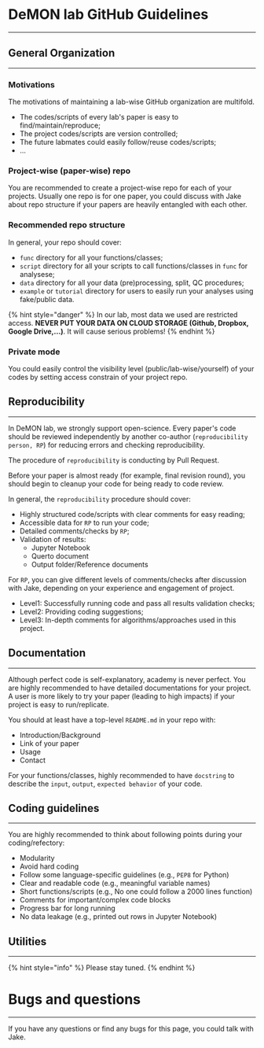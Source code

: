 # DeMON lab GitHub Guidelines

---

## General Organization

---

### Motivations

The motivations of maintaining a lab-wise GitHub organization are multifold.

- The codes/scripts of every lab's paper is easy to find/maintain/reproduce;
- The project codes/scripts are version controlled;
- The future labmates could easily follow/reuse codes/scripts;
- ...

### Project-wise (paper-wise) repo

You are recommended to create a project-wise repo for each of your projects. Usually one repo is for one paper, you could discuss with Jake about repo structure if your papers are heavily entangled with each other.

### Recommended repo structure

In general, your repo should cover:

- `func` directory for all your functions/classes;
- `script` directory for all your scripts to call functions/classes in `func` for analysese;
- `data` directory for all your data (pre)processing, split, QC procedures;
- `example` or `tutorial` directory for users to easily run your analyses using fake/public data.

{% hint style="danger" %}
In our lab, most data we used are restricted access. **NEVER PUT YOUR DATA ON CLOUD STORAGE (Github, Dropbox, Google Drive,...)**. It will cause serious problems!
{% endhint %}

### Private mode

You could easily control the visibility level (public/lab-wise/yourself) of your codes by setting access constrain of your project repo.

## Reproducibility

---

In DeMON lab, we strongly support open-science. Every paper's code should be reviewed independently by another co-author (`reproducibility person, RP`) for reducing errors and checking reproducibility.

The procedure of `reproducibility` is conducting by Pull Request.

Before your paper is almost ready (for example, final revision round), you should begin to cleanup your code for being ready to code review.

In general, the `reproducibility` procedure should cover:

- Highly structured code/scripts with clear comments for easy reading;
- Accessible data for `RP` to run your code;
- Detailed comments/checks by `RP`;
- Validation of results:
  - Jupyter Notebook
  - Querto document
  - Output folder/Reference documents

For `RP`, you can give different levels of comments/checks after discussion with Jake, depending on your experience and engagement of project.

- Level1: Successfully running code and pass all results validation checks;
- Level2: Providing coding suggestions;
- Level3: In-depth comments for algorithms/approaches used in this project.

## Documentation

---

Although perfect code is self-explanatory, academy is never perfect. You are highly recommended to have detailed documentations for your project. A user is more likely to try your paper (leading to high impacts) if your project is easy to run/replicate.

You should at least have a top-level `README.md` in your repo with:

- Introduction/Background
- Link of your paper
- Usage
- Contact

For your functions/classes, highly recommended to have `docstring` to describe the `input`, `output`, `expected behavior` of your code.

## Coding guidelines

---

You are highly recommended to think about following points during your coding/refectory:

- Modularity
- Avoid hard coding
- Follow some language-specific guidelines (e.g., `PEP8` for Python)
- Clear and readable code (e.g., meaningful variable names)
- Short functions/scripts (e.g., No one could follow a 2000 lines function)
- Comments for important/complex code blocks
- Progress bar for long running
- No data leakage (e.g., printed out rows in Jupyter Notebook)

## Utilities

---

{% hint style="info" %}
Please stay tuned.
{% endhint %}

# Bugs and questions

---

If you have any questions or find any bugs for this page, you could talk with Jake.
